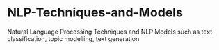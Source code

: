 # NLP-Techniques-and-Models
Natural Language Processing Techniques and NLP Models such as text classification, topic modelling, text generation

